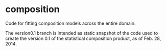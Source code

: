 composition
===========

Code for fitting composition models across the entire domain.

The version0.1 branch is intended as static snapshot of the code used to create the version 0.1 of the statistical composition product, as of Feb. 28, 2014.
